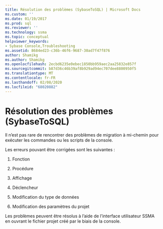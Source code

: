 ```yaml
---
title: Résolution des problèmes (SybaseToSQL) | Microsoft Docs
ms.custom: ''
ms.date: 01/19/2017
ms.prod: sql
ms.reviewer: ''
ms.technology: ssma
ms.topic: conceptual
helpviewer_keywords:
- Sybase Console,Troubleshooting
ms.assetid: 8684ed23-c36b-46f6-9687-30ad7f47f876
author: Shamikg
ms.author: Shamikg
ms.openlocfilehash: 2ecbd6235e0ebec1850bb959aec2aa25832e857f
ms.sourcegitcommit: b87d36c46b39af8b929ad94ec707dee8800950f5
ms.translationtype: MT
ms.contentlocale: fr-FR
ms.lasthandoff: 02/08/2020
ms.locfileid: "68020882"
---
```

# <a name="troubleshooting-sybasetosql"></a>Résolution des problèmes (SybaseToSQL)
Il n’est pas rare de rencontrer des problèmes de migration à mi-chemin pour exécuter les commandes ou les scripts de la console.  
  
Les erreurs pouvant être corrigées sont les suivantes :  
  
1.  Fonction  
  
2.  Procédure  
  
3.  Affichage  
  
4.  Déclencheur  
  
5.  Modification du type de données  
  
6.  Modification des paramètres du projet  
  
Les problèmes peuvent être résolus à l’aide de l’interface utilisateur SSMA en ouvrant le fichier projet créé par le biais de la console.  
  
